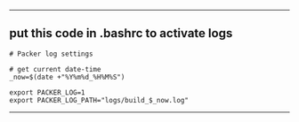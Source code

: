 
---

## put this code in .bashrc to activate logs

```
# Packer log settings

# get current date-time
_now=$(date +"%Y%m%d_%H%M%S")

export PACKER_LOG=1
export PACKER_LOG_PATH="logs/build_$_now.log"
```
---
